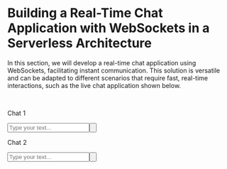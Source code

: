 # Building a Real-Time Chat Application with WebSockets in a Serverless Architecture

In this section, we will develop a real-time chat application using WebSockets, facilitating instant communication. This solution is versatile and can be adapted to different scenarios that require fast, real-time interactions, such as the live chat application shown below.

<br>

<!DOCTYPE html>
<html lang="en">
	<head>
		<script src="https://cdn.tailwindcss.com"></script>
		<meta charset="utf-8" />
		<meta name="viewport" content="width=device-width, initial-scale=1" />
    	<title>Chat App</title>
    	<meta name="description" content="Generated by create next app" />
    	<link rel="icon" href="/favicon.ico" type="image/x-icon" sizes="16x16" />
    	<script
    		src="/_next/static/chunks/polyfills-c67a75d1b6f99dc8.js"
    		crossorigin=""
    		nomodule=""
    	></script>
    </head>
    <body class="__className_aaf875">
    	<main class="bg-gray-100 mb-12 pb-6">
    		<div class="flex gap-4 justify-around px-2 pt-6">
    			<!-- CHAT -->
    			<div class="bg-white px-3 py-5 w-[48%] flex flex-col shadow-xl">
    				<div class="flex gap-2 border-b pb-3 items-center justify-between">
    					<div class="flex gap-3 items-center">
    						<div class="bg-sky-700 w-10 h-10 rounded-full"></div>
    						<div class="">
    							<p class="font-bold" id="ïd1">Chat 1</p>
    						</div>
    					</div>
    				</div>
    				<ul
    					id="messages1"
    					class="w-full h-[450px] max-h-[450px] overflow-y-auto px-1"
    				>
    				</ul>
    				<div
    					class="items-center w-full flex gap-2 mt-6 text-[15px] justify-center"
    				>
    					<input
    						id="messageInput1"
    						placeholder="Type your text..."
    						class="p-2 h-7 flex-1 border border-gray-300 rounded-xl bg-gray-100"
    					/><button
    						id="sendMessage1"
    						sendMessage()
    						class="rounded-md h-7 w-7 justify-center bg-blue-500 text-white font-medium items-center flex gap-2"
    					>
    						<svg
    							xmlns="http://www.w3.org/2000/svg"
    							viewBox="0 0 24 24"
    							fill="currentColor"
    							aria-hidden="true"
    							data-slot="icon"
    							class="w-[18px] h-[18px]"
    						>
    							<path
    								d="M3.478 2.404a.75.75 0 0 0-.926.941l2.432 7.905H13.5a.75.75 0 0 1 0 1.5H4.984l-2.432 7.905a.75.75 0 0 0 .926.94 60.519 60.519 0 0 0 18.445-8.986.75.75 0 0 0 0-1.218A60.517 60.517 0 0 0 3.478 2.404Z"
    							></path>
    						</svg>
    					</button>
    				</div>
    			</div>
    			<div class="bg-white px-3 py-5 w-[48%] flex flex-col shadow-xl">
    				<div class="flex gap-2 border-b pb-3 items-center justify-between">
    					<div class="flex gap-3 items-center">
    						<div class="bg-orange-400 w-10 h-10 rounded-full"></div>
    						<div class="">
    							<p class="font-bold" id="id2">Chat 2</p>
    						</div>
    					</div>
    				</div>
    				<!-- MESSAGE 2 SENDED -->
    				<ul id="messages2" class="w-full h-[450px] max-h-[450px] overflow-y-auto px-1" >
    				</ul>
    				<div
    					class="items-center w-full flex gap-2 mt-6 text-[15px] justify-center"
    				>
    					<input
    						id="messageInput2"
    						placeholder="Type your text..."
    						class="p-2 h-7 flex-1 border border-gray-300 rounded-xl bg-gray-100"
    					/><button
    						id="sendMessage2"
    						sendMessage()
    						class="rounded-md h-7 w-7 justify-center bg-blue-500 text-white font-medium items-center flex gap-2"
    					>
    						<svg
    							xmlns="http://www.w3.org/2000/svg"
    							viewBox="0 0 24 24"
    							fill="currentColor"
    							aria-hidden="true"
    							data-slot="icon"
    							class="w-[18px] h-[18px]"
    						>
    							<path
    								d="M3.478 2.404a.75.75 0 0 0-.926.941l2.432 7.905H13.5a.75.75 0 0 1 0 1.5H4.984l-2.432 7.905a.75.75 0 0 0 .926.94 60.519 60.519 0 0 0 18.445-8.986.75.75 0 0 0 0-1.218A60.517 60.517 0 0 0 3.478 2.404Z"
    							></path>
    						</svg>
    					</button>
    				</div>
    		</div>
    	</main>
    	<script>const BASE_URL = 'wss://tq4hgk0jxd.execute-api.us-east-2.amazonaws.com/dev/';

    		// SOCKET 1
    		const sendButton1 = document.getElementById('sendMessage1');
    		sendButton1.addEventListener('click', sendMessage1);
    		let id1;

    		const socket1 = new WebSocket(BASE_URL);

    		socket1.onopen = function (event) {
    			console.log('Conexão estabelecida.');
    		};

    		socket1.onmessage = function (event) {
    			console.log('Mensagem recebida:', event.data);
    			const data = JSON.parse(event.data);
    			if (data.connection_id) {
    				id1 = data.connection_id;
    				return;
    			}

    			const messagesDiv = document.querySelector('#messages1');

    			messageReader(id1, data.sender_id, messagesDiv, data.message);
    		};

    		socket1.onerror = function (error) {
    			console.error('Erro na conexão WebSocket:', error);
    		};

    		socket1.onclose = function (event) {
    			if (event.wasClean) {
    				console.log('Conexão fechada corretamente.');
    			} else {
    				console.error('Conexão fechada com erro.');
    			}
    			console.log('Código do fechamento:', event.code, 'Motivo:', event.reason);
    		};

    		function sendMessage1() {
    			const messageInput = document.getElementById('messageInput1');
    			const messageText = messageInput.value;
    			const message = {
    				action: 'sendMessage',
    				message: messageText,
    				recipient_id: id2,
    			};

    			const stringMessage = JSON.stringify(message);
    			console.log(stringMessage);
    			if (messageText.trim() !== '') {
    				console.log(stringMessage);
    				socket1.send(stringMessage);
    				messageInput.value = '';
    			} else {
    				alert('Write a message');
    			}
    		}

    		const messageReader = (myId, senderId, selector, text) => {
    			console.log(myId, senderId);
    			const newListItem = document.createElement('li');
    			newListItem.classList.add('mb-1', 'flex', 'gap-2', 'false');
    			if (myId == senderId) {
    				newListItem.classList.add('flex-row-reverse');
    				newListItem.innerHTML = `
    				<div class="bg-blue-400 hidden w-9 h-9 rounded-full"></div>
    									<div
    										class="self-end max-w-[93%] mt-1 p-3 rounded-b-2xl rounded-tl-2xl bg-blue-300/30"
    									>
    										<p class="text-[15px]">
    											${text}
    										</p>

    									</div>`;
    			} else {
    				newListItem.innerHTML = `
    				<div class="bg-orange-400 hidden w-9 h-9 rounded-full"></div>
    				<div
    				class="self-end max-w-[93%] mt-1 p-3 rounded-b-2xl rounded-tr-2xl bg-orange-300/30"
    				>
    				<p class="text-[15px]">
    				${text}
    				</p>
    				</div>`;
    			}
    			selector.appendChild(newListItem);
    		};

    		// SOCKET 2
    		const sendButton2 = document.getElementById('sendMessage2');
    		sendButton2.addEventListener('click', sendMessage2);


    		const socket2 = new WebSocket(BASE_URL);
    		let id2;

    		socket2.onopen = function (event) {
    			console.log('Conexão estabelecida.');
    		};

    		socket2.onmessage = function (event) {
    			console.log('Mensagem recebida:', event.data);
    			const data = JSON.parse(event.data);
    			console.log(data);
    			if (data.connection_id) {
    				id2 = data.connection_id;
    				return;
    			}

    			const messagesDiv = document.querySelector('#messages2');

    			messageReader(id2, data.sender_id, messagesDiv, data.message);
    		};

    		socket2.onerror = function (error) {
    			console.error('Erro na conexão WebSocket:', error);
    		};

    		socket2.onclose = function (event) {
    			if (event.wasClean) {
    				console.log('Conexão fechada corretamente.');
    			} else {
    				console.error('Conexão fechada com erro.');
    			}
    			console.log('Código do fechamento:', event.code, 'Motivo:', event.reason);
    		};

    		function sendMessage2() {
    			const messageInput = document.getElementById('messageInput2');
    			const messageText = messageInput.value;
    			const message = {
    				action: 'sendMessage',
    				message: messageText,
    				recipient_id: id1,
    			};
    			const stringMessage = JSON.stringify(message);
    			if (messageText.trim() !== '') {
    				console.log(stringMessage);
    				socket2.send(stringMessage);
    				messageInput.value = '';
    			} else {
    				alert('Write a message');
    			}
    		}
    		</script>
    	<!-- <script src="script.js">

    	</script> -->

    </body>

</html>

For a deeper dive into WebSockets and to understand how they differ from HTTP, check out the article [Understanding WebSockets: The Real-Time Communication Protocol](https://docs.lambda-forge.com/articles/understanding-websockets/).

## Incorporating the Websockets Class into the Services Class

Traditionally, integrating WebSockets involves a significant amount of setup, including configuring the API and establishing various routes to initiate a connection. Fortunately, Forge simplifies this process considerably by offering a template where the connections are pre-configured and interconnected.

```
forge service websockets
```

This command creates a new file within the `infra/services` directory specifically for managing Websocket connections.

```hl_lines="11"
infra
└── services
    ├── __init__.py
    ├── api_gateway.py
    ├── aws_lambda.py
    ├── dynamo_db.py
    ├── kms.py
    ├── layers.py
    ├── s3.py
    ├── secrets_manager.py
    └── websockets.py
```

Unlike the service files we've encountered previously, the WebSockets class contains an extensive amount of boilerplate code, designed to streamline the process of connecting routes.

```python title="infra/services/websockets.py"
from aws_cdk import aws_iam as iam
from aws_cdk.aws_lambda import CfnPermission
from b_aws_websocket_api.ws_api import WsApi
from b_aws_websocket_api.ws_deployment import WsDeployment
from b_aws_websocket_api.ws_lambda_integration import WsLambdaIntegration
from b_aws_websocket_api.ws_route import WsRoute
from b_aws_websocket_api.ws_stage import WsStage


class Websockets:
    def __init__(self, scope, context, name=None) -> None:
        self.scope = scope
        self.context = context
        self.name = name or context.name

        self.websocket = WsApi(
            scope=self.scope,
            id=f"{self.context.stage}-{self.name}-WebSocket",
            name=f"{self.context.stage}-{self.name}-WebSocket",
            route_selection_expression="$request.body.action",
        )

        self.stage = WsStage(
            scope=self.scope,
            id=f"{self.context.stage}-{self.name}-WSS-Stage",
            ws_api=self.websocket,
            stage_name=context.stage.lower(),
            auto_deploy=True,
        )

        self.deployment = WsDeployment(
            scope=self.scope,
            id=f"{self.context.stage}-{self.name}-Deploy",
            ws_stage=self.stage,
        )

        self.deployment.node.add_dependency(self.stage)

    def create_route(self, route_key, function):
        route_name = route_key.replace("$", "")

        CfnPermission(
            scope=self.scope,
            id=f"{function}-{self.name}-{route_name}-Invoke",
            action="lambda:InvokeFunction",
            function_name=function.function_name,
            principal="apigateway.amazonaws.com",
        )

        function.add_to_role_policy(
            iam.PolicyStatement(
                actions=["execute-api:ManageConnections"],
                resources=["arn:aws:execute-api:*:*:*"],
            )
        )

        integration = WsLambdaIntegration(
            scope=self.scope,
            id=f"{self.context.stage}-{self.name}-Integration-{route_name}",
            integration_name=f"{self.context.stage}-{self.name}-Integration-{route_name}",
            ws_api=self.websocket,
            function=function,
        )

        route = WsRoute(
            scope=self.scope,
            id=f"{self.context.stage}-{self.name}-Route-{route_name}",
            ws_api=self.websocket,
            route_key=route_key,
            authorization_type="NONE",
            route_response_selection_expression="$default",
            target=f"integrations/{integration.ref}",
        )

        self.deployment.node.add_dependency(route)
```

This class is crafted to simplify the traditionally complex process of creating, deploying, and integrating WebSocket APIs. It not only streamlines the setup but also manages the necessary permissions, enabling functions to seamlessly send messages through a WebSocket channel.

To ease the configuration and management of WebSockets, we utilize the open-source library `b_aws_websocket_api`, enhancing our integration capabilities and efficiency.

## Setup the Websocket URLS for a Multi-Stage Environment

Before we proceed, it's important to note a key consideration. Similar to the [URL Shortener]() project, our Lambda operates in a multi-staging environment. This setup requires unique WebSocket URLs for each stage to ensure proper functionality. To manage this, we must specify these distinct URLs in the `cdk.json` file, assigning a unique URL to each stage accordingly.

<div class="admonition note">
    <p class="admonition-title">Note</p>
    <p>If you have configured a custom domain name, you can preemptively specify your URLs. If not, you will need to deploy your code to AWS to obtain the WebSocket URLs. Subsequently, these URLs must be added to the cdk.json file.</p>
</div>

```python title="cdk.json" linenums="51" hl_lines="3 12 21"
   "dev": {
      "base_url": "https://api.lambda-forge.com/dev",
      "post_to_connection_url": "$DEV-POST-TO-CONNECTION-URL",
      "arns": {
        "urls_table": "$DEV-URLS-TABLE-ARN",
        "images_bucket": "$DEV-IMAGES-BUCKET-ARN",
        "auth_table": "$DEV-AUTH-TABLE-ARN"
      }
    },
    "staging": {
      "base_url": "https://api.lambda-forge.com/staging",
      "post_to_connection_url": "$STAGING-POST-TO-CONNECTION-URL",
      "arns": {
        "urls_table": "$STAGING-URLS-TABLE-ARN",
        "images_bucket": "$STAGING-IMAGES-BUCKET-ARN",
        "auth_table": "$STAGING-AUTH-TABLE-ARN"
      }
    },
    "prod": {
      "base_url": "https://api.lambda-forge.com",
      "post_to_connection_url": "$PROD-POST-TO-CONNECTION-URL",
      "arns": {
        "urls_table": "$PROD-URLS-TABLE-ARN",
        "images_bucket": "$PROD-IMAGES-BUCKET-ARN",
        "auth_table": "$PROD-AUTH-TABLE-ARN"
      }
    }
```

## Establishing a Connection with the Websocket

To identify the connection IDs for each WebSocket channel, it's essential to inform the client of our application about their respective IDs. This step ensures we can accurately locate the channels as they begin to exchange messages.

Within the AWS environment, we face a specific constraint that we must adhere to: ==We cannot directly send messages to a WebSocket channel from the Lambda function that handles the connection.==

Therefore, we must implement a sequential two-part process. The initial Lambda function, assigned to handle the connection setup, will trigger another Lambda function. This second function is specifically designed with the capability to send messages directly through the WebSocket channel.

### Creating the Function to Send the Connection IDs

Let's first create the function that will actually send the connection id.

```
forge function send_connection_id --description "Sends the connection id to the client when a connection is made" --belongs-to "chat" --no-tests
```

This command creates a new `send_connection_id` function within the `chat` directory.

```
functions
└── chat
    ├── __init__.py
    ├── send_connection_id
    │   ├── __init__.py
    │   ├── config.py
    │   └── main.py
    └── utils
        └── __init__.py
```

This function is going to be very simple, it should simply receive an event with the connection id and send a message to the desired websocket channel.

```python title="functions/chat/send_connection_id/main.py"
import json
import os
import boto3


def lambda_handler(event, context):

    # Retrieve the connection ID from the event
    connection_id = event["connection_id"]

    # Create a client for the API Gateway Management API
    api_gateway_management_client = boto3.client(
        "apigatewaymanagementapi", endpoint_url=os.environ.get("POST_TO_CONNECTION_URL")
    )

    # Send the payload to the WebSocket
    api_gateway_management_client.post_to_connection(
        ConnectionId=connection_id, Data=json.dumps({"connection_id": connection_id}).encode("utf-8")
    )

    return {"statusCode": 200}
```

<div class="admonition warning">
    <p class="admonition-title">Warning</p>
    <p>When working with WebSockets, it's crucial to return the status code in your responses. Failing to do so may lead to errors in your application.</p>
</div>

We need to implement a minor adjustment to the Lambda stack, ensuring it passes the context to the `SendConnectionIdConfig` class. This modification allows the function to dynamically determine the appropriate environment for message delivery.

```python title="infra/stacks/lambda_stack.py" linenums="50" hl_lines="2"
        # Chat
        SendConnectionIdConfig(self.services, context)
```

Now, Let's configure it.

```python title="functions/chat/send_connection_id/config.py" hl_lines="6 13-15 18-23"
from infra.services import Services
from aws_cdk import aws_iam as iam


class SendConnectionIdConfig:
    def __init__(self, services: Services, context) -> None:

        function = services.aws_lambda.create_function(
            name="SendConnectionId",
            path="./functions/chat",
            description="Sends the connection id to the client when a connection is made",
            directory="send_connection_id",
            environment={
              "POST_TO_CONNECTION_URL": context.resources["post_to_connection_url"]
            },
        )

        function.add_to_role_policy(
            iam.PolicyStatement(
                actions=["execute-api:ManageConnections"],
                resources=["arn:aws:execute-api:*:*:*"],
            )
        )
```

### Creating the Function to Handle the Websocket Connections

With the function for sending the connections id now established, let's proceed to set up the connection handler.

```
forge function connect --description "Handle the websocket connection" --websocket --belongs-to "chat" --no-tests
```

As expected, a new function has been created on the `chat` directory.

```
functions
└── chat
    ├── __init__.py
    ├── connect
    │   ├── __init__.py
    │   ├── config.py
    │   └── main.py
    ├── send_connection_id
    │   ├── __init__.py
    │   ├── config.py
    │   └── main.py
    └── utils
        └── __init__.py
```

Let's move forward with its straightforward implementation, which will essentially involve invoking another function and passing along the connection ID.

```python title="functions/chat/connect/main.py"
import json
import os

import boto3



def lambda_handler(event, context):

    # Retrieve the connection ID from the request context
    connection_id = event["requestContext"]["connectionId"]

    # Create a client for the AWS Lambda service
    lambda_client = boto3.client("lambda")

    # Retrieve the ARN of the target Lambda function from the environment variables
    TARGET_FUNCTION_ARN = os.environ.get("TARGET_FUNCTION_ARN")

    # Define the payload to pass to the target Lambda function
    payload = {"connection_id": connection_id}

    # Invoke the target Lambda function asynchronously
    lambda_client.invoke(FunctionName=TARGET_FUNCTION_ARN, InvocationType="Event", Payload=json.dumps(payload))

    return {"statusCode": 200}
```

This function has a crucial dependency on another, requiring precise configuration to grant it the necessary permissions for invoking the target function and to correctly obtain its ARN.

To manage such scenarios, the `AWSLambda` class maintains references to all functions it creates. This approach ensures these functions remain accessible for future interactions. Let's examine the AWSLambda class in more detail to understand how it achieves this.

```python title="infra/services/aws_lambda.py" hl_lines="11 38"
from aws_cdk import Duration
from aws_cdk.aws_lambda import Code, Function, Runtime
from lambda_forge import Path, track
from lambda_forge.interfaces import IAWSLambda


class AWSLambda(IAWSLambda):
    def __init__(self, scope, context) -> None:
        self.scope = scope
        self.context = context
        self.functions = {}

    @track
    def create_function(
        self,
        name,
        path,
        description,
        directory=None,
        timeout=1,
        layers=[],
        environment={},
    ):

        function = Function(
            scope=self.scope,
            id=name,
            description=description,
            function_name=f"{self.context.stage}-{self.context.name}-{name}",
            runtime=Runtime.PYTHON_3_9,
            handler=Path.handler(directory),
            environment=environment,
            code=Code.from_asset(path=Path.function(path)),
            layers=layers,
            timeout=Duration.minutes(timeout),
        )

        self.functions[name] = function
        return function
```

As shown above, It maintains a record of the created functions, cataloging them by name for referencing and management.

With this context in mind, let's proceed to set up the connection handler.

```python title="functions/chat/connect/config.py" hl_lines="7 14-16 19 21"
from infra.services import Services


class ConnectConfig:
    def __init__(self, services: Services) -> None:

        send_connection_id_function = services.aws_lambda.functions["SendConnectionId"]

        connect_function = services.aws_lambda.create_function(
            name="Connect",
            path="./functions/chat",
            description="Handle the websocket connection",
            directory="connect",
            environment={
                "TARGET_FUNCTION_ARN": send_connection_id_function.function_arn,
            },
        )

        services.websockets.create_route("$connect", connect_function)

        send_connection_id_function.grant_invoke(connect_function)
```

To ensure the `SendConnectionId` function is available in the configuration for the `Connect` function, it's crucial to define the target function before creating the trigger function.

The order in which functions are generated and become operational is directly tied to their definition sequence within the `LambdaStack`. Hence, it is imperative to ensure the sequence is correctly arranged, with the target function being established before its corresponding trigger function.

```python title="infra/stacks/lambda_stack.py" linenums="50"
        # Chat
        SendConnectionIdConfig(self.services, context)
        ConnectConfig(self.services)
```

## Sending Messages

Once a connection is established, we can be sending messages in real time to each channel. So let's create the function that will send the messages.

```
forge function send_message --description "Send messages to sender and recipient" --websocket --belongs-to "chat" --no-tests
```

Below is the updated layout of our folder structure.

```
functions
└── chat
    ├── connect
    │   ├── __init__.py
    │   ├── config.py
    │   └── main.py
    ├── send_connection_id
    │   ├── __init__.py
    │   ├── config.py
    │   └── main.py
    ├── send_message
    │   ├── __init__.py
    │   ├── config.py
    │   └── main.py
    └── utils
        └── __init__.py
```

Like the previous functions, this one will be very simple. It will accept a connection ID for posting messages, using the channel ID as the sender ID. Additionally, it will forward the same messages to both channels, ensuring that clients can maintain a message history across both channels.

```python title="functions/chat/send_message/main.py"
import json
import os
import boto3


def lambda_handler(event, context):

    # Retrieve the URL for posting messages to connected clients from the environment variables
    POST_TO_CONNECTION_URL = os.environ.get("POST_TO_CONNECTION_URL")

    # Create a client for the API Gateway Management API, specifying the endpoint URL
    apigtw_management = boto3.client(
        "apigatewaymanagementapi",
        endpoint_url=POST_TO_CONNECTION_URL,
    )

    # Retrieve the connection ID of the sender from the request context
    sender_id = event["requestContext"]["connectionId"]

    # Parse the incoming message and the recipient ID from the Lambda event body
    message = json.loads(event["body"])["message"]
    recipient_id = json.loads(event["body"])["recipient_id"]

    # Iterate over both the sender and recipient connection IDs
    for connection_id in [sender_id, recipient_id]:
        apigtw_management.post_to_connection(
            ConnectionId=connection_id,
            Data=json.dumps({"message": message, "sender_id": sender_id, "recipient_id": recipient_id}),
        )

    return {"statusCode": 200}
```

Similar to the `SendConnectionId` function, it's necessary to pass the context from the `LambdaStack` to the `SendMessageConfig` class. This step enables our function to discern the appropriate stage for message dispatch.

```python title="infra/stacks/lambda_stack.py" linenums="50" hl_lines="2"
        # Chat
        SendMessageConfig(self.services, context)
        SendConnectionIdConfig(self.services, context)
        ConnectConfig(self.services)
```

Having the context available, we can now configure the send message function.

```python title="functions/chat/send_message/config.py" hl_lines="6 13-15 18 20-25"
from infra.services import Services
from aws_cdk import aws_iam as iam


class SendMessageConfig:
    def __init__(self, services: Services, context) -> None:

        function = services.aws_lambda.create_function(
            name="SendMessage",
            path="./functions/chat",
            description="Send messages to sender and recipient",
            directory="send_message",
            environment={
                "POST_TO_CONNECTION_URL": context.resources["post_to_connection_url"],
            },
        )

        services.websockets.create_route("sendMessage", function)

        function.add_to_role_policy(
            iam.PolicyStatement(
                actions=["execute-api:ManageConnections"],
                resources=[f"arn:aws:execute-api:*:*:*"],
            )
        )
```

## Deploying the Functions

Next, we'll commit our code and push it to GitHub, following these steps:

```bash
# Send your changes to stage
git add .

# Commit with a descriptive message
git commit -m "Serverless Real-Time Chat Application"

# Push changes to the 'dev' branch
git push origin dev

# Merge 'dev' into 'staging' and push
git checkout staging
git merge dev
git push origin staging

# Finally, merge 'staging' into 'main' and push
git checkout main
git merge staging
git push origin main
```

This sequence guarantees that our code progresses through the development, staging, and ultimately, the production environments, triggering our three separate deployment pipelines in the process.

![Pipelines running](images/three_example_pipelines.png)

Upon completion of these pipelines, the Real Time Chat will be operational across the development, staging, and production stages.

## Testing the Functions

To thoroughly test our real-time application, we'll connect to a WebSocket client. While there are numerous clients available for testing WebSockets, we'll utilize PieSocket's WebSocket tester, available at [PieSocket WebSocket Tester](https://www.piesocket.com/websocket-tester).

The URL we will use to test our application corresponds to the development stage, as detailed below:

[wss://2clnav84i7.execute-api.us-east-2.amazonaws.com/dev/](wss://2clnav84i7.execute-api.us-east-2.amazonaws.com/dev/)

### Step 1: Establish a WebSocket Connection

Navigate to the PieSocket tester and enter the URL of your WebSocket connection. This URL is typically generated after deploying your WebSocket service.

![WebSocket Connection](images/pre-connect.png)

Upon successfully connecting, the WebSocket service will respond with the connection ID.

![WebSocket Connection ID Response](images/sender-connect.png)

### Step 2: Create a Second Connection

Open a new tab or window and repeat the connection steps to establish a second WebSocket client.

![Second WebSocket Connection](images/receiver-connect.png)

You'll notice each connection has a unique ID. These IDs are crucial for directing messages to the correct recipient.

### Step 3: Test Messaging Between Connections

Choose one tab as the sender and use the other's connection ID as the recipient. You can send a message by inputting a JSON payload like the one below, substituting `$CONNECTION_ID` with the actual connection ID of the recipient:

```json
{
  "action": "sendMessage",
  "message": "Hello",
  "recipient_id": "$CONNECTION_ID"
}
```

If everything is configured correctly, you should observe the message appearing in real-time on both channels!

![alt text](images/sender.png)
![alt text](images/receiver.png)

🎉 Congratulations! You've now successfully developed a Serverless Real-Time Chat application using WebSockets and Lambda Forge. 💬 🌐
